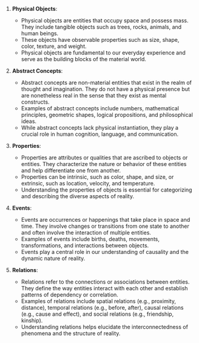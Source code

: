 
1. **Physical Objects**:
   - Physical objects are entities that occupy space and possess mass. They include tangible objects such as trees, rocks, animals, and human beings.
   - These objects have observable properties such as size, shape, color, texture, and weight.
   - Physical objects are fundamental to our everyday experience and serve as the building blocks of the material world.

2. **Abstract Concepts**:
   - Abstract concepts are non-material entities that exist in the realm of thought and imagination. They do not have a physical presence but are nonetheless real in the sense that they exist as mental constructs.
   - Examples of abstract concepts include numbers, mathematical principles, geometric shapes, logical propositions, and philosophical ideas.
   - While abstract concepts lack physical instantiation, they play a crucial role in human cognition, language, and communication.

3. **Properties**:
   - Properties are attributes or qualities that are ascribed to objects or entities. They characterize the nature or behavior of these entities and help differentiate one from another.
   - Properties can be intrinsic, such as color, shape, and size, or extrinsic, such as location, velocity, and temperature.
   - Understanding the properties of objects is essential for categorizing and describing the diverse aspects of reality.

4. **Events**:
   - Events are occurrences or happenings that take place in space and time. They involve changes or transitions from one state to another and often involve the interaction of multiple entities.
   - Examples of events include births, deaths, movements, transformations, and interactions between objects.
   - Events play a central role in our understanding of causality and the dynamic nature of reality.

5. **Relations**:
   - Relations refer to the connections or associations between entities. They define the way entities interact with each other and establish patterns of dependency or correlation.
   - Examples of relations include spatial relations (e.g., proximity, distance), temporal relations (e.g., before, after), causal relations (e.g., cause and effect), and social relations (e.g., friendship, kinship).
   - Understanding relations helps elucidate the interconnectedness of phenomena and the structure of reality.

